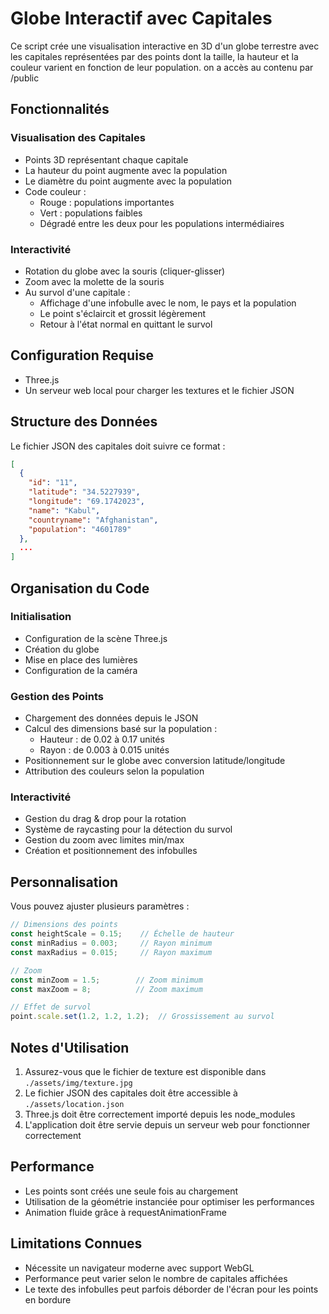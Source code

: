 # Globe Interactif avec Capitales

Ce script crée une visualisation interactive en 3D d'un globe terrestre avec les capitales représentées par des points dont la taille, la hauteur et la couleur varient en fonction de leur population.
on a accès au contenu par /public

## Fonctionnalités

### Visualisation des Capitales
- Points 3D représentant chaque capitale
- La hauteur du point augmente avec la population
- Le diamètre du point augmente avec la population
- Code couleur : 
  - Rouge : populations importantes
  - Vert : populations faibles
  - Dégradé entre les deux pour les populations intermédiaires

### Interactivité
- Rotation du globe avec la souris (cliquer-glisser)
- Zoom avec la molette de la souris
- Au survol d'une capitale :
  - Affichage d'une infobulle avec le nom, le pays et la population
  - Le point s'éclaircit et grossit légèrement
  - Retour à l'état normal en quittant le survol

## Configuration Requise

- Three.js
- Un serveur web local pour charger les textures et le fichier JSON

## Structure des Données

Le fichier JSON des capitales doit suivre ce format :
```json
[
  {
    "id": "11",
    "latitude": "34.5227939",
    "longitude": "69.1742023",
    "name": "Kabul",
    "countryname": "Afghanistan",
    "population": "4601789"
  },
  ...
]
```

## Organisation du Code

### Initialisation
- Configuration de la scène Three.js
- Création du globe
- Mise en place des lumières
- Configuration de la caméra

### Gestion des Points
- Chargement des données depuis le JSON
- Calcul des dimensions basé sur la population :
  - Hauteur : de 0.02 à 0.17 unités
  - Rayon : de 0.003 à 0.015 unités
- Positionnement sur le globe avec conversion latitude/longitude
- Attribution des couleurs selon la population

### Interactivité
- Gestion du drag & drop pour la rotation
- Système de raycasting pour la détection du survol
- Gestion du zoom avec limites min/max
- Création et positionnement des infobulles

## Personnalisation

Vous pouvez ajuster plusieurs paramètres :

```javascript
// Dimensions des points
const heightScale = 0.15;    // Échelle de hauteur
const minRadius = 0.003;     // Rayon minimum
const maxRadius = 0.015;     // Rayon maximum

// Zoom
const minZoom = 1.5;        // Zoom minimum
const maxZoom = 8;          // Zoom maximum

// Effet de survol
point.scale.set(1.2, 1.2, 1.2);  // Grossissement au survol
```

## Notes d'Utilisation

1. Assurez-vous que le fichier de texture est disponible dans `./assets/img/texture.jpg`
2. Le fichier JSON des capitales doit être accessible à `./assets/location.json`
3. Three.js doit être correctement importé depuis les node_modules
4. L'application doit être servie depuis un serveur web pour fonctionner correctement

## Performance

- Les points sont créés une seule fois au chargement
- Utilisation de la géométrie instanciée pour optimiser les performances
- Animation fluide grâce à requestAnimationFrame

## Limitations Connues

- Nécessite un navigateur moderne avec support WebGL
- Performance peut varier selon le nombre de capitales affichées
- Le texte des infobulles peut parfois déborder de l'écran pour les points en bordure
